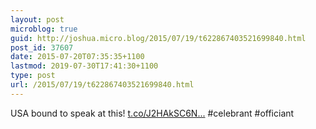 ```yaml
---
layout: post
microblog: true
guid: http://joshua.micro.blog/2015/07/19/t622867403521699840.html
post_id: 37607
date: 2015-07-20T07:35:35+1100
lastmod: 2019-07-30T17:41:30+1100
type: post
url: /2015/07/19/t622867403521699840.html
---
```

USA bound to speak at this! [t.co/J2HAkSC6N...](http://t.co/J2HAkSC6NO) #celebrant #officiant
